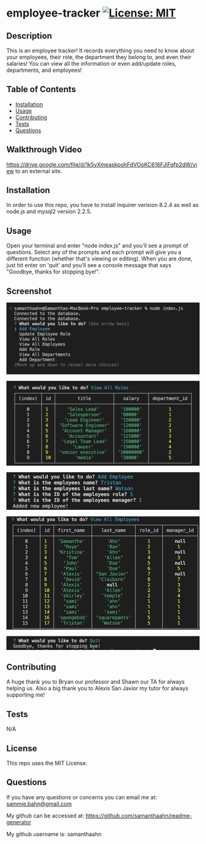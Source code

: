 # employee-tracker [![License: MIT](https://img.shields.io/badge/License-MIT-yellow.svg)](https://opensource.org/licenses/MIT)

## Description
This is an employee tracker! It records everything you need to know about your employees, their role, the department they belong to, and even their salaries! You can view all the information or even add/update roles, departments, and employees! 

## Table of Contents
- [Installation](#installation)
- [Usage](#usage)
- [Contributing](#contributing)
- [Tests](#tests)
- [Questions](#questions)

## Walkthrough Video 
https://drive.google.com/file/d/1k5yXmeaskpohFdVOoKC616FJiFqfp2dW/view to an external site.

## Installation
In order to use this repo, you have to install inquirer verision 8.2.4 as well as node.js and mysql2 version 2.2.5. 

## Usage
Open your terminal and enter "node index.js" and you'll see a prompt of questions. Select any of the prompts and each prompt will give you a different function (whether that's viewing  or editing). When you are done, just hit enter on 'quit' and you'll see a console message that says "Goodbye, thanks for stopping bye!". 

## Screenshot
![alt text](./assets/images/Screenshot%202023-04-14%20at%209.07.45%20PM.png)

![alt text](./assets/images/Screenshot%202023-04-14%20at%209.07.58%20PM.png)

![alt text](./assets/images/Screenshot%202023-04-14%20at%209.08.28%20PM.png)

![alt text](./assets/images/Screenshot%202023-04-14%20at%209.08.44%20PM.png)

![alt text](./assets/images/Screenshot%202023-04-14%20at%209.09.03%20PM.png)

## Contributing
A huge thank you to Bryan our professor and Shawn our TA for always helping us. Also a big thank you to Alexis San Javior my tutor for always supporting me! 

## Tests
N/A

## License
This repo uses the MIT License. 

## Questions
If you have any questions or concerns you can email me at: sammie.bahn@gmail.com

My github can be accessed at: https://github.com/samanthaahn/readme-generator

My github username is: samanthaahn

